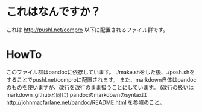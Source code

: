 # これはなんですか？
これは http://pushl.net/compro 以下に配置されるファイル群です。

# HowTo

このファイル群はpandocに依存しています。
./make.shをした後、./posh.shをすることでpushl.net/comproに配置されます。
また、markdown自体はpandocのものを使いますが、改行を改行のまま扱うことにしています。
(改行の扱いはmarkdown_githubと同じ)
pandocのmarkdownのsyntaxは http://johnmacfarlane.net/pandoc/README.html を参照のこと。






